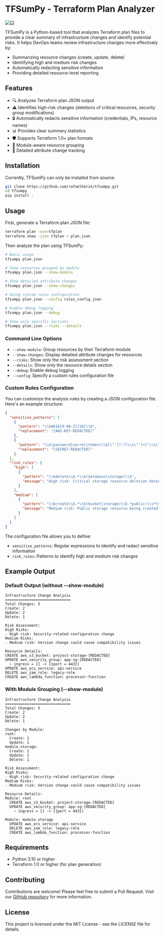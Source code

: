 # TFSumPy - Terraform Plan Analyzer

[![CI](https://github.com/rafaelherik/tfsumpy/actions/workflows/ci.yaml/badge.svg)](https://github.com/rafaelherik/tfsumpy/actions/workflows/ci.yaml)

TFSumPy is a Python-based tool that analyzes Terraform plan files to provide a clear summary of infrastructure changes and identify potential risks. It helps DevOps teams review infrastructure changes more effectively by:

- Summarizing resource changes (create, update, delete)
- Identifying high and medium risk changes
- Automatically redacting sensitive information
- Providing detailed resource-level reporting

## Features

- 🔍 Analyzes Terraform plan JSON output
- ⚠️ Identifies high-risk changes (deletions of critical resources, security group modifications)
- 🔒 Automatically redacts sensitive information (credentials, IPs, resource names)
- 📊 Provides clear summary statistics
- 🛡️ Supports Terraform 1.0+ plan formats
- 📂 Module-aware resource grouping
- 🔄 Detailed attribute change tracking

## Installation

Currently, TFSumPy can only be installed from source:

```bash
git clone https://github.com/rafaelherik/tfsumpy.git
cd tfsumpy
pip install .
```

## Usage

First, generate a Terraform plan JSON file:

```bash
terraform plan -out=tfplan
terraform show -json tfplan > plan.json
```

Then analyze the plan using TFSumPy:

```bash
# Basic usage
tfsumpy plan.json

# Show resources grouped by module
tfsumpy plan.json --show-module

# Show detailed attribute changes
tfsumpy plan.json --show-changes

# Using custom rules configuration
tfsumpy plan.json --config rules_config.json

# Enable debug logging
tfsumpy plan.json --debug

# Show only specific sections
tfsumpy plan.json --risks --details
```

### Command Line Options

- `--show-module`: Group resources by their Terraform module
- `--show-changes`: Display detailed attribute changes for resources
- `--risks`: Show only the risk assessment section
- `--details`: Show only the resource details section
- `--debug`: Enable debug logging
- `--config`: Specify a custom rules configuration file

### Custom Rules Configuration

You can customize the analysis rules by creating a JSON configuration file. Here's an example structure:

```json
{
  "sensitive_patterns": [
    {
      "pattern": "\\bAKIA[0-9A-Z]{16}\\b",
      "replacement": "[AWS-KEY-REDACTED]"
    },
    {
      "pattern": "\\b(password|secret|token)\\b[\"']?:?[\\s\"']+[^\\s\"']+",
      "replacement": "[SECRET-REDACTED]"
    }
  ],
  "risk_rules": {
    "high": [
      {
        "pattern": "\\bdelete\\b.*\\b(database|storage)\\b",
        "message": "High risk: Critical storage resource deletion detected"
      }
    ],
    "medium": [
      {
        "pattern": "\\bcreate\\b.*\\b(bucket|storage)\\b.*public:\\s*true",
        "message": "Medium risk: Public storage resource being created"
      }
    ]
  }
}
```

The configuration file allows you to define:
- `sensitive_patterns`: Regular expressions to identify and redact sensitive information
- `risk_rules`: Patterns to identify high and medium risk changes

## Example Output

### Default Output (without --show-module)
```
Infrastructure Change Analysis
==============================
Total Changes: 5
Create: 2
Update: 2
Delete: 1

Risk Assessment:
High Risks:
- High risk: Security-related configuration change
Medium Risks:
- Medium risk: Version change could cause compatibility issues

Resource Details:
CREATE aws_s3_bucket: project-storage-[REDACTED]
UPDATE aws_security_group: app-sg-[REDACTED]
  ~ ingress = [] -> [{port = 443}]
UPDATE aws_ecs_service: api-service
DELETE aws_iam_role: legacy-role
CREATE aws_lambda_function: processor-function
```

### With Module Grouping (--show-module)
```
Infrastructure Change Analysis
==============================
Total Changes: 5
Create: 2
Update: 2
Delete: 1

Changes by Module:
root:
  Create: 1
  Update: 1
module.storage:
  Create: 1
  Update: 1
  Delete: 1

Risk Assessment:
High Risks:
- High risk: Security-related configuration change
Medium Risks:
- Medium risk: Version change could cause compatibility issues

Resource Details:
Module: root
  CREATE aws_s3_bucket: project-storage-[REDACTED]
  UPDATE aws_security_group: app-sg-[REDACTED]
    ~ ingress = [] -> [{port = 443}]

Module: module.storage
  UPDATE aws_ecs_service: api-service
  DELETE aws_iam_role: legacy-role
  CREATE aws_lambda_function: processor-function
```

## Requirements

- Python 3.10 or higher
- Terraform 1.0 or higher (for plan generation)

## Contributing

Contributions are welcome! Please feel free to submit a Pull Request. Visit our [GitHub repository](https://github.com/rafaelherik/tfsumpy) for more information.

## License

This project is licensed under the MIT License - see the LICENSE file for details.
